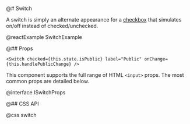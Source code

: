 @# Switch

A switch is simply an alternate appearance for a [checkbox](#core/components/checkbox) that
simulates on/off instead of checked/unchecked.

@reactExample SwitchExample

@## Props

```tsx
<Switch checked={this.state.isPublic} label="Public" onChange={this.handlePublicChange} />
```

This component supports the full range of HTML `<input>` props.
The most common props are detailed below.

@interface ISwitchProps

@## CSS API

@css switch
